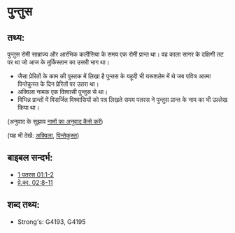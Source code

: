 # पुन्तुस #

## तथ्य: ##

पुन्तुस रोमी साम्राज्य और आरंभिक कलीसिया के समय एक रोमी प्रान्त था। वह काला सागर के दक्षिणी तट पर था जो आज के तुर्किस्तान का उत्तरी भाग था।

* जैसा प्रेरितों के काम की पुस्तक में लिखा है पुन्तस के यहूदी भी यरूशलेम में थे जब पवित्र आत्मा पिन्तेकुस्त के दिन प्रेरितों पर उतरा था।
* अक्विला नामक एक विश्वासी पुन्तुस से था।
* विभिन्न प्रान्तों में विसर्जित विश्वासियों को पत्र लिखते समय पतरस ने पुन्तुस प्रान्त के नाम का भी उल्लेख किया था।

(अनुवाद के सुझाव [नामों का अनुवाद कैसे करें](rc://hi/ta/man/translate/translate-names))

(यह भी देखें: [अक्विला](../names/aquila.md), [पिन्तेकुस्त](../kt/pentecost.md)) 

## बाइबल सन्दर्भ: ##

* [1 पतरस 01:1-2](rc://hi/tn/help/1pe/01/01)
* [प्रे.का. 02:8-11](rc://hi/tn/help/act/02/08)

## शब्द तथ्य: ##

* Strong's: G4193, G4195
